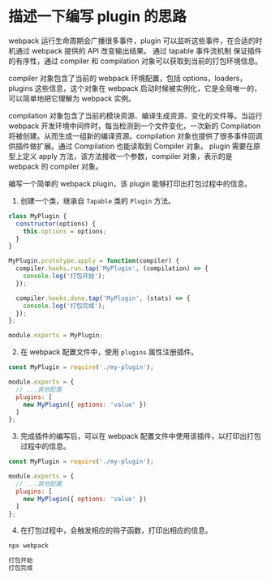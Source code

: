 # 描述一下编写 plugin 的思路

webpack 运行生命周期会广播很多事件，plugin 可以监听这些事件，在合适的时机通过 webpack 提供的 API 改变输出结果。
通过 tapable 事件流机制 保证插件的有序性，通过 compiler 和 compilation 对象可以获取到当前的打包环境信息。

compiler 对象包含了当前的 webpack 环境配置，包括 options，loaders，plugins 这些信息，这个对象在 webpack 启动时候被实例化，它是全局唯一的，可以简单地把它理解为 webpack 实例。

compilation 对象包含了当前的模块资源、编译生成资源、变化的文件等。当运行 webpack 开发环境中间件时，每当检测到一个文件变化，一次新的 Compilation 将被创建。从而生成一组新的编译资源。compilation 对象也提供了很多事件回调供插件做扩展。通过 Compilation 也能读取到 Compiler 对象。
plugin 需要在原型上定义 apply 方法，该方法接收一个参数，compiler 对象，表示的是 webpack 的 compiler 对象。

编写一个简单的 webpack plugin，该 plugin 能够打印出打包过程中的信息。

1. 创建一个类，继承自 `Tapable` 类的 `Plugin` 方法。

```js
class MyPlugin {
  constructor(options) {
    this.options = options;
  }
}

MyPlugin.prototype.apply = function(compiler) {
  compiler.hooks.run.tap('MyPlugin', (compilation) => {
    console.log('打包开始');
  });

  compiler.hooks.done.tap('MyPlugin', (stats) => {
    console.log('打包完成');
  });
};

module.exports = MyPlugin;
```

2. 在 webpack 配置文件中，使用 `plugins` 属性注册插件。

```js
const MyPlugin = require('./my-plugin');

module.exports = {
  // ...其他配置
  plugins: [
    new MyPlugin({ options: 'value' })
  ]
};
```

3. 完成插件的编写后，可以在 webpack 配置文件中使用该插件，以打印出打包过程中的信息。

```js
const MyPlugin = require('./my-plugin');

module.exports = {
  // ...其他配置
  plugins: [
    new MyPlugin({ options: 'value' })
  ]
};
```

4. 在打包过程中，会触发相应的钩子函数，打印出相应的信息。

```js
npx webpack

打包开始
打包完成
```